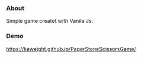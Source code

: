 ### About

Simple game createt with Vanila Js.

### Demo

https://kaweight.github.io/PaperStoneScissorsGame/